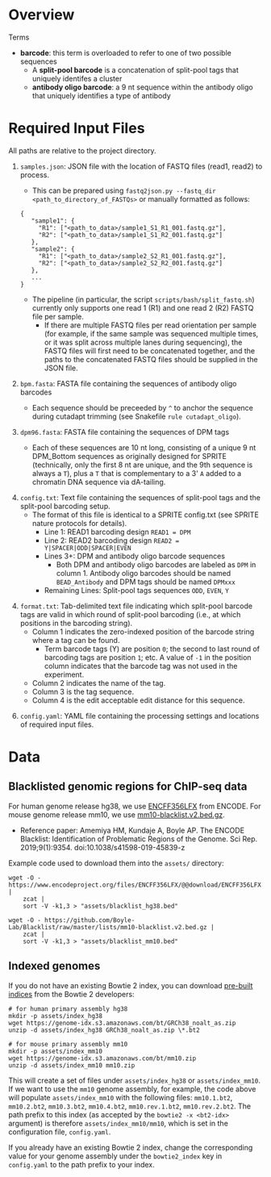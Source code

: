 # Overview

Terms
- **barcode**: this term is overloaded to refer to one of two possible sequences
  - A **split-pool barcode** is a concatenation of split-pool tags that uniquely identifes a cluster
  - **antibody oligo barcode**: a 9 nt sequence within the antibody oligo that uniquely identifies a type of antibody

# Required Input Files

All paths are relative to the project directory.

1. `samples.json`: JSON file with the location of FASTQ files (read1, read2) to process.
   - This can be prepared using `fastq2json.py --fastq_dir <path_to_directory_of_FASTQs>` or manually formatted as follows:
   ```{json}
   {
      "sample1": {
        "R1": ["<path_to_data>/sample1_S1_R1_001.fastq.gz"],
        "R2": ["<path_to_data>/sample1_S1_R2_001.fastq.gz"]
      },
      "sample2": {
        "R1": ["<path_to_data>/sample2_S2_R1_001.fastq.gz"],
        "R2": ["<path_to_data>/sample2_S2_R2_001.fastq.gz"]
      },
      ...
   }
   ```
   - The pipeline (in particular, the script `scripts/bash/split_fastq.sh`) currently only supports one read 1 (R1) and one read 2 (R2) FASTQ file per sample.
     - If there are multiple FASTQ files per read orientation per sample (for example, if the same sample was sequenced multiple times, or it was split across multiple lanes during sequencing), the FASTQ files will first need to be concatenated together, and the paths to the concatenated FASTQ files should be supplied in the JSON file.

2. `bpm.fasta`: FASTA file containing the sequences of antibody oligo barcodes
   - Each sequence should be preceeded by `^` to anchor the sequence during cutadapt trimming (see Snakefile `rule cutadapt_oligo`).

3. `dpm96.fasta`: FASTA file containing the sequences of DPM tags
   - Each of these sequences are 10 nt long, consisting of a unique 9 nt DPM_Bottom sequences as originally designed for SPRITE (technically, only the first 8 nt are unique, and the 9th sequence is always a `T`), plus a `T` that is complementary to a 3' `A` added to a chromatin DNA sequence via dA-tailing.
<!--TODO: for chromatin read 1 - we are trimming the 5' DPM, but are we trimming the 3' DPM if the read extends beyond the DNA insert sequence? -->

4. `config.txt`: Text file containing the sequences of split-pool tags and the split-pool barcoding setup.
   - The format of this file is identical to a SPRITE config.txt (see SPRITE nature protocols for details). 
	 - Line 1: READ1 barcoding design `READ1 = DPM`
	 - Line 2: READ2 barcoding design `READ2 = Y|SPACER|ODD|SPACER|EVEN`
	 - Lines 3+: DPM and antibody oligo barcode sequences
	   - Both DPM and antibody oligo barcodes are labeled as `DPM` in column 1. Antibody oligo barcodes should be named `BEAD_Antibody` and DPM tags should be named `DPMxxx`
     - Remaining Lines: Split-pool tags sequences `ODD`, `EVEN`, `Y`
<!--TODO: verify exactly how config.txt is parsed-->

4. `format.txt`: Tab-delimited text file indicating which split-pool barcode tags are valid in which round of split-pool barcoding (i.e., at which positions in the barcoding string).
   - Column 1 indicates the zero-indexed position of the barcode string where a tag can be found.
     - Term barcode tags (Y) are position `0`; the second to last round of barcoding tags are position `1`; etc. A value of `-1` in the position column indicates that the barcode tag was not used in the experiment.
   - Column 2 indicates the name of the tag.
   - Column 3 is the tag sequence.
   - Column 4 is the edit acceptable edit distance for this sequence.
<!--TODO: verify exactly how format.txt is parsed-->

6. `config.yaml`: YAML file containing the processing settings and locations of required input files.

# Data

## Blacklisted genomic regions for ChIP-seq data

For human genome release hg38, we use [ENCFF356LFX](https://www.encodeproject.org/files/ENCFF356LFX/) from ENCODE. For mouse genome release mm10, we use [mm10-blacklist.v2.bed.gz](https://github.com/Boyle-Lab/Blacklist/blob/master/lists/mm10-blacklist.v2.bed.gz).
- Reference paper: Amemiya HM, Kundaje A, Boyle AP. The ENCODE Blacklist: Identification of Problematic Regions of the Genome. Sci Rep. 2019;9(1):9354. doi:10.1038/s41598-019-45839-z

Example code used to download them into the `assets/` directory:

```{bash}
wget -O - https://www.encodeproject.org/files/ENCFF356LFX/@@download/ENCFF356LFX.bed.gz |
    zcat |
    sort -V -k1,3 > "assets/blacklist_hg38.bed"

wget -O - https://github.com/Boyle-Lab/Blacklist/raw/master/lists/mm10-blacklist.v2.bed.gz |
    zcat |
    sort -V -k1,3 > "assets/blacklist_mm10.bed"
```

## Indexed genomes

If you do not have an existing Bowtie 2 index, you can download [pre-built indices](https://bowtie-bio.sourceforge.net/bowtie2/manual.shtml) from the Bowtie 2 developers:

```{bash}
# for human primary assembly hg38
mkdir -p assets/index_hg38
wget https://genome-idx.s3.amazonaws.com/bt/GRCh38_noalt_as.zip
unzip -d assets/index_hg38 GRCh38_noalt_as.zip \*.bt2

# for mouse primary assembly mm10
mkdir -p assets/index_mm10
wget https://genome-idx.s3.amazonaws.com/bt/mm10.zip
unzip -d assets/index_mm10 mm10.zip
```

This will create a set of files under `assets/index_hg38` or `assets/index_mm10`. If we want to use the `mm10` genome assembly, for example, the code above will populate `assets/index_mm10` with the following files: `mm10.1.bt2`, `mm10.2.bt2`, `mm10.3.bt2`, `mm10.4.bt2`, `mm10.rev.1.bt2`, `mm10.rev.2.bt2`. The path prefix to this index (as accepted by the `bowtie2 -x <bt2-idx>` argument) is therefore `assets/index_mm10/mm10`, which is set in the configuration file, `config.yaml`.

If you already have an existing Bowtie 2 index, change the corresponding value for your genome assembly under the `bowtie2_index` key in `config.yaml` to the path prefix to your index.